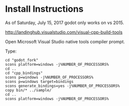 # Install Instructions

As of Saturday, July 15, 2017 godot only works on vs 2015.

http://landinghub.visualstudio.com/visual-cpp-build-tools

Open Microsoft Visual Studio native tools compiler prompt.

Type:

```
cd "godot_fork"
scons platform=windows -j%NUMBER_OF_PROCESSORS%
cd ..
cd "cpp_bindings"
scons p=windows -j%NUMBER_OF_PROCESSORS%
scons p=windows target=bindings
scons generate_bindings=yes -j%NUMBER_OF_PROCESSORS%
copy bin/* ../sample/
cd ..
scons platform=windows -j%NUMBER_OF_PROCESSORS%
```